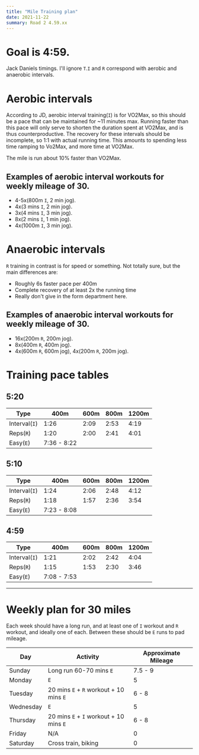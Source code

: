 ```yaml
---
title: "Mile Training plan"
date: 2021-11-22
summary: Road 2 4.59.xx
---
```


<!-- {{<check-resources>}} -->

# Goal is 4:59.

Jack Daniels timings. I'll ignore `T`.`I` and `R` correspond with aerobic and anaerobic intervals.

# Aerobic intervals
According to JD, aerobic interval training(`I`) is for VO2Max, so this should be a pace that can be maintained for ~11 minutes max. Running faster than this pace will only serve to shorten the duration spent at VO2Max, and is thus counterproductive. The recovery for these intervals should be incomplete, so 1:1 with actual running time. This amounts to spending less time ramping to Vo2Max, and more time at VO2Max.

The mile is run about 10% faster than VO2Max.

## Examples of aerobic interval workouts for weekly mileage of 30.

- 4-5x(800m `I`, 2 min jog).
- 4x(3 mins `I`, 2 min jog).
- 3x(4 mins `I`, 3 min jog).
- 8x(2 mins `I`, 1 min jog).
- 4x(1000m `I`, 3 min jog).

# Anaerobic intervals
`R` training in contrast is for speed or something. Not totally sure, but the main differences are:
- Roughly 6s faster pace per 400m
- Complete recovery of at least 2x the running time
- Really don't give in the form department here.

## Examples of anaerobic interval workouts for weekly mileage of 30.

- 16x(200m `R`, 200m jog).
- 8x(400m `R`, 400m jog).
- 4x(600m `R`, 600m jog), 4x(200m `R`, 200m jog).


# Training pace tables

## 5:20

| Type | 400m | 600m | 800m | 1200m
| --- | --- | --- | --- | --- |
| Interval(`I`) | 1:26 | 2:09 | 2:53 | 4:19 |
| Reps(`R`) | 1:20 | 2:00 | 2:41 | 4:01 |
| Easy(`E`) | 7:36 - 8:22 |


## 5:10

| Type | 400m | 600m | 800m | 1200m
| --- | --- | --- | --- | --- |
| Interval(`I`) | 1:24 | 2:06 | 2:48 | 4:12 |
| Reps(`R`) | 1:18 | 1:57 | 2:36 | 3:54 |
| Easy(`E`) | 7:23 - 8:08 |

## 4:59

| Type | 400m | 600m | 800m | 1200m
| --- | --- | --- | --- | --- |
| Interval(`I`) | 1:21 | 2:02 | 2:42 | 4:04 |
| Reps(`R`) | 1:15 | 1:53 | 2:30 | 3:46 |
| Easy(`E`) | 7:08 - 7:53 |

---

# Weekly plan for 30 miles

Each week should have a long run, and at least one of `I` workout and `R` workout, and ideally one of each. Between these should be `E` runs to pad mileage.

| Day | Activity | Approximate Mileage |
| --- |--- | --- |
| Sunday | Long run 60-70 mins `E` | 7.5 - 9 |
| Monday | `E` | 5 |
| Tuesday | 20 mins `E` + `R` workout + 10 mins `E` | 6 - 8 |
| Wednesday | `E` | 5 |
| Thursday | 20 mins `E` + `I` workout + 10 mins `E` | 6 - 8 |
| Friday | N/A | 0 |
| Saturday | Cross train, biking | 0 |
